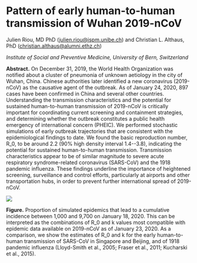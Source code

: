 # Pattern of early human-to-human transmission of Wuhan 2019-nCoV

Julien Riou, MD PhD (julien.riou@ispm.unibe.ch) and Christian L. Althaus, PhD (christian.althaus@alumni.ethz.ch)

*Institute of Social and Preventive Medicine, University of Bern, Switzerland*


**Abstract.** On December 31, 2019, the World Health Organization was notified about a cluster of pneumonia of unknown aetiology in the city of Wuhan, China. Chinese authorities later identified a new coronavirus (2019-nCoV) as the causative agent of the outbreak. As of January 24, 2020, 897 cases have been confirmed in China and several other countries. Understanding the transmission characteristics and the potential for sustained human-to-human transmission of 2019-nCoV is critically important for coordinating current screening and containment strategies, and determining whether the outbreak constitutes a public health emergency of international concern (PHEIC). We performed stochastic simulations of early outbreak trajectories that are consistent with the epidemiological findings to date. We found the basic reproduction number, R_0, to be around 2.2 (90% high density interval 1.4--3.8), indicating the potential for sustained human-to-human transmission. Transmission characteristics appear to be of similar magnitude to severe acute respiratory syndrome-related coronavirus (SARS-CoV) and the 1918 pandemic influenza. These findings underline the importance of heightened screening, surveillance and control efforts, particularly at airports and other transportation hubs, in order to prevent further international spread of 2019-nCoV.

![](figure/fig_comb.png)

**Figure.** Proportion of simulated epidemics that lead to a cumulative incidence
 between 1,000 and 9,700 on January 18, 2020. This can be interpreted
 as the combinations of R_0 and k values most compatible with 
epidemic data available on 2019-nCoV as of January 23, 2020. 
As a comparison, we show the estimates of R_0 and k for the 
early human-to-human transmission of SARS-CoV in Singapore and 
Beijing, and of 1918 pandemic influenza (Lloyd-Smith et al., 2005; 
Fraser et al., 2011; Kucharski et al., 2015).

